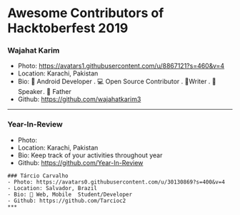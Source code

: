 ﻿# Awesome Contributors of Hacktoberfest 2019

### Wajahat Karim
- Photo: https://avatars1.githubusercontent.com/u/8867121?s=460&v=4
- Location: Karachi, Pakistan
- Bio: 📱 Android Developer . 💻 Open Source Contributor . 📝Writer . 🎤 Speaker . 👶 Father 
- Github: https://github.com/wajahatkarim3

-----------

### Year-In-Review
- Photo: 
- Location: Karachi, Pakistan
- Bio: Keep track of your activities throughout year
- Github: https://github.com/Year-In-Review

```
### Tárcio Carvalho
- Photo: https://avatars0.githubusercontent.com/u/30130869?s=400&v=4
- Location: Salvador, Brazil
- Bio: 📱 Web, Mobile  Student/Developer 
- Github: https://github.com/Tarcioc2
***
```